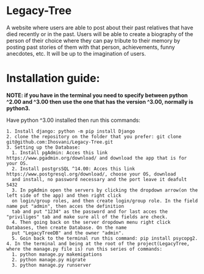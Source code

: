 # Legacy-Tree
A website where users are able to post about their past relatives that have died recently or in the past. Users will be able to create a biography of the person of their choice where they can pay tribute to their memory by posting past stories of them with that person, achievements, funny anecdotes, etc. It will be up to the imagination of users.

# Installation guide:
**NOTE: if you have in the terminal you need to specify between python ^2.00 and ^3.00 then use the one that has the version ^3.00, normally is python3.**

Have python ^3.00 installed then run this commands:

    1. Install django: python -m pip install Django
    2. clone the repository on the folder that you prefer: git clone git@github.com:Ihosvani/Legacy-Tree.git
    3. Setting up the Database:
      1. Install pgAdmin: Acces this link https://www.pgadmin.org/download/ and download the app that is for your OS.
      2. Install postgrsSQL ^14.00: Acces this link https://www.postgresql.org/download/, choose your OS, download 
      and install, no password necessary and the port leave it deafult 5432
      3. In pgAdmin open the servers by clicking the dropdown arrow(on the left side of the app) and then right click 
      on login/group roles, and then create login/group role. In the field name put "admin", then acces the definition 
      tab and put "1234" as the password and for last acces the "priviliges" tab and make sure all of the fields are check.
      4. Then going back on the server dropdown menu right click Databases, then create Database. On the name 
      put "LegacyTreeDB" and the owner "admin".
      5. Goin back to the terminal run this command: pip install psycopg2.
    4. In the terminal and being at the root of the project(LegacyTree, where the manage.py file is) run this series of commands:
      1. python manage.py makemigations
      2. python manage.py migrate
      3. python manage.py runserver
